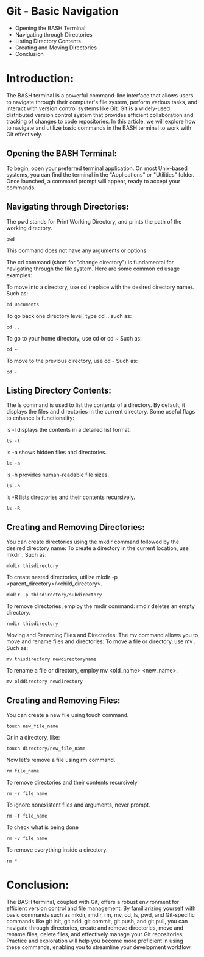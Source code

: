 # Git - Basic Navigation

- Opening the BASH Terminal
- Navigating through Directories
- Listing Directory Contents
- Creating and Moving Directories
- Conclusion

# Introduction:
The BASH terminal is a powerful command-line interface that allows users to navigate through their computer's file system, perform various tasks, and interact with version control systems like Git. Git is a widely-used distributed version control system that provides efficient collaboration and tracking of changes to code repositories. In this article, we will explore how to navigate and utilize basic commands in the BASH terminal to work with Git effectively.

## Opening the BASH Terminal:
To begin, open your preferred terminal application. On most Unix-based systems, you can find the terminal in the "Applications" or "Utilities" folder. Once launched, a command prompt will appear, ready to accept your commands.

## Navigating through Directories:

The pwd stands for Print Working Directory, and prints the path of the working directory.
```commandline
pwd
```
This command does not have any arguments or options.

The cd command (short for "change directory") is fundamental for navigating through the file system. Here are some common cd usage examples:

To move into a directory, use cd <directory> (replace <directory> with the desired directory name). Such as:
```
cd Documents
```
To go back one directory level, type cd .. such as:
```
cd ..
```
To go to your home directory, use cd or cd ~ Such as:
```
cd ~
```
To move to the previous directory, use cd - Such as:
```
cd -
```

## Listing Directory Contents:
The ls command is used to list the contents of a directory. By default, it displays the files and directories in the current directory. Some useful flags to enhance ls functionality:

ls -l displays the contents in a detailed list format.
```
ls -l
```
ls -a shows hidden files and directories.
```
ls -a
```
ls -h provides human-readable file sizes.
```
ls -h
```
ls -R lists directories and their contents recursively.
```
ls -R
```

## Creating and Removing Directories:
You can create directories using the mkdir command followed by the desired directory name:
To create a directory in the current location, use mkdir <directory>. Such as:
```
mkdir thisdirectory
```
To create nested directories, utilize mkdir -p <parent_directory>/<child_directory>.
```
mkdir -p thisdirectory/subdirectory
```
To remove directories, employ the rmdir command:
rmdir <directory> deletes an empty directory.
```
rmdir thisdirectory
```
Moving and Renaming Files and Directories:
The mv command allows you to move and rename files and directories:
To move a file or directory, use mv <source> <destination>. Such as:
```
mv thisdirectory newdirectoryname
```

To rename a file or directory, employ mv <old_name> <new_name>.
```
mv olddirectory newdirectory
```

## Creating and Removing Files:
You can create a new file using touch command.
```commandline
touch new_file_name
```
Or in a directory, like:
```commandline
touch directory/new_file_name
```
Now let's remove a file using rm command.
```commandline
rm file_name
```
To remove directories and their contents recursively
```commandline
rm -r file_name
```
To ignore nonexistent files and arguments, never prompt.
```commandline
rm -f file_name
```
To check what is being done
```commandline
rm -v file_name
```
To remove everything inside a directory.
```commandline
rm *
```
# Conclusion:
The BASH terminal, coupled with Git, offers a robust environment for efficient version control and file management. By familiarizing yourself with basic commands such as mkdir, rmdir, rm, mv, cd, ls, pwd, and Git-specific commands like git init, git add, git commit, git push, and git pull, you can navigate through directories, create and remove directories, move and rename files, delete files, and effectively manage your Git repositories. Practice and exploration will help you become more proficient in using these commands, enabling you to streamline your development workflow.